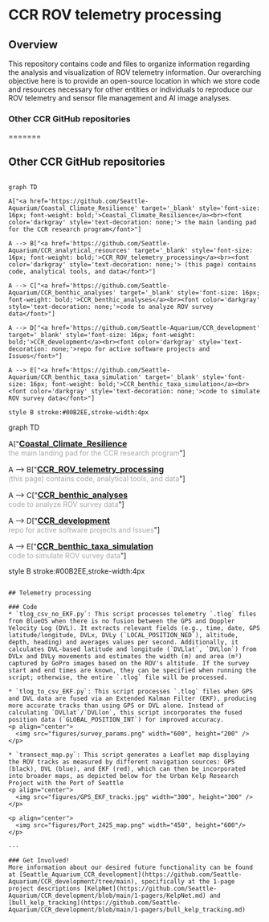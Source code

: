 # CCR ROV telemetry processing

## Overview

This repository contains code and files to organize information regarding the analysis and visualization of ROV telemetry information. 
Our overarching objective here is to provide an open-source location in which we store code and resources necessary for other entities or individuals to reproduce our ROV telemetry and sensor file management and AI image analyses. 


### Other CCR GitHub repositories

=======
## Other CCR GitHub repositories

```mermaid

graph TD

A["<a href='https://github.com/Seattle-Aquarium/Coastal_Climate_Resilience' target='_blank' style='font-size: 16px; font-weight: bold;'>Coastal_Climate_Resilience</a><br><font color='darkgray' style='text-decoration: none;'> the main landing pad for the CCR research program</font>"]

A --> B["<a href='https://github.com/Seattle-Aquarium/CCR_analytical_resources' target='_blank' style='font-size: 16px; font-weight: bold;'>CCR_ROV_telemetry_processing</a><br><font color='darkgray' style='text-decoration: none;'> (this page) contains code, analytical tools, and data</font>"]

A --> C["<a href='https://github.com/Seattle-Aquarium/CCR_benthic_analyses' target='_blank' style='font-size: 16px; font-weight: bold;'>CCR_benthic_analyses</a><br><font color='darkgray' style='text-decoration: none;'>code to analyze ROV survey data</font>"]

A --> D["<a href='https://github.com/Seattle-Aquarium/CCR_development' target='_blank' style='font-size: 16px; font-weight: bold;'>CCR_development</a><br><font color='darkgray' style='text-decoration: none;'>repo for active software projects and Issues</font>"]

A --> E["<a href='https://github.com/Seattle-Aquarium/CCR_benthic_taxa_simulation' target='_blank' style='font-size: 16px; font-weight: bold;'>CCR_benthic_taxa_simulation</a><br><font color='darkgray' style='text-decoration: none;'>code to simulate ROV survey data</font>"]

style B stroke:#00B2EE,stroke-width:4px

```

graph TD

A["<a href='https://github.com/Seattle-Aquarium/Coastal_Climate_Resilience' target='_blank' style='font-size: 16px; font-weight: bold;'>Coastal_Climate_Resilience</a><br><font color='darkgray' style='text-decoration: none;'> the main landing pad for the CCR research program</font>"]

A --> B["<a href='https://github.com/Seattle-Aquarium/CCR_analytical_resources' target='_blank' style='font-size: 16px; font-weight: bold;'>CCR_ROV_telemetry_processing</a><br><font color='darkgray' style='text-decoration: none;'> (this page) contains code, analytical tools, and data</font>"]

A --> C["<a href='https://github.com/Seattle-Aquarium/CCR_benthic_analyses' target='_blank' style='font-size: 16px; font-weight: bold;'>CCR_benthic_analyses</a><br><font color='darkgray' style='text-decoration: none;'>code to analyze ROV survey data</font>"]

A --> D["<a href='https://github.com/Seattle-Aquarium/CCR_development' target='_blank' style='font-size: 16px; font-weight: bold;'>CCR_development</a><br><font color='darkgray' style='text-decoration: none;'>repo for active software projects and Issues</font>"]

A --> E["<a href='https://github.com/Seattle-Aquarium/CCR_benthic_taxa_simulation' target='_blank' style='font-size: 16px; font-weight: bold;'>CCR_benthic_taxa_simulation</a><br><font color='darkgray' style='text-decoration: none;'>code to simulate ROV survey data</font>"]

style B stroke:#00B2EE,stroke-width:4px

```

## Telemetry processing

### Code 
* `tlog_csv_no_EKF.py`: This script processes telemetry `.tlog` files from BlueOS when there is no fusion between the GPS and Doppler Velocity Log (DVL). It extracts relevant fields (e.g., time, date, GPS latitude/longitude, DVLx, DVLy (`LOCAL_POSITION_NED`), altitude, depth, heading) and averages values per second. Additionally, it calculates DVL-based latitude and longitude (`DVLlat`, `DVLlon`) from DVLx and DVLy movements and estimates the width (m) and area (m²) captured by GoPro images based on the ROV's altitude. If the survey start and end times are known, they can be specified when running the script; otherwise, the entire `.tlog` file will be processed.

* `tlog_to_csv_EKF.py`: This script processes `.tlog` files when GPS and DVL data are fused via an Extended Kalman Filter (EKF), producing more accurate tracks than using GPS or DVL alone. Instead of calculating `DVLlat`/`DVLlon`, this script incorporates the fused position data (`GLOBAL_POSITION_INT`) for improved accuracy.
<p align="center">
  <img src="figures/survey_params.png" width="600", height="200" /> 
</p>

* `transect_map.py`: This script generates a Leaflet map displaying the ROV tracks as measured by different navigation sources: GPS (black), DVL (blue), and EKF (red), which can then be incorporated into broader maps, as depicted below for the Urban Kelp Research Project with the Port of Seattle 
<p align="center">
  <img src="figures/GPS_EKF_tracks.jpg" width="300", height="300" /> 
</p>

<p align="center">
  <img src="figures/Port_2425_map.png" width="450", height="600"/>
</p>

---

### Get Involved! 
More information about our desired future functionality can be found at [Seattle_Aquarium_CCR_development](https://github.com/Seattle-Aquarium/CCR_development/tree/main), specifically at the 1-page project descriptions [KelpNet](https://github.com/Seattle-Aquarium/CCR_development/blob/main/1-pagers/KelpNet.md) and [bull_kelp_tracking](https://github.com/Seattle-Aquarium/CCR_development/blob/main/1-pagers/bull_kelp_tracking.md)
